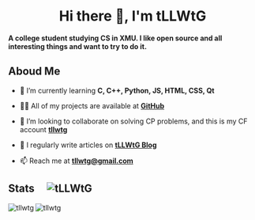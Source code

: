 <h1 align="center">Hi there 👋, I'm tLLWtG</h1>


**A college student studying CS in XMU. I like open source and all interesting things and want to try to do it.**

## Aboud Me

- 🌱 I’m currently learning **C, C++, Python, JS, HTML, CSS, Qt**

- 👨‍💻 All of my projects are available at **[GitHub](https://github.com/tLLWtG)**

- 👯 I’m looking to collaborate on solving CP problems, and this is my CF account **[tllwtg](https://codeforces.com/profile/tllwtg)**

- 📝 I regularly write articles on **[tLLWtG Blog](https://tllwtg.github.io)**

- 📫 Reach me at **tllwtg@gmail.com**

## Stats &nbsp;&nbsp;&nbsp; ![tLLWtG](https://komarev.com/ghpvc/?username=tllwtg&label=Profile%20views&color=0e75b6&style=flat "tLLWtG")

<p><img align="left" src="https://github-readme-stats.vercel.app/api?username=tllwtg&show_icons=true&locale=en&count_private=true" alt="tllwtg" /></p>

<p><img align="left" src="https://github-readme-stats.vercel.app/api/top-langs?username=tllwtg&show_icons=true&locale=en&layout=compact" alt="tllwtg" /></p>

